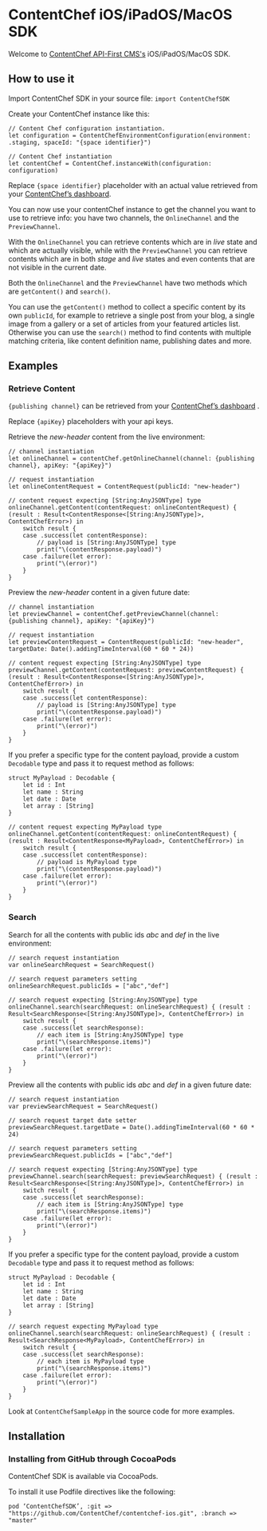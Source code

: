 # ContentChef iOS/iPadOS/MacOS SDK
Welcome to  [ContentChef API-First CMS's](https://www.contentchef.io/)  iOS/iPadOS/MacOS SDK.

## How to use it
Import ContentChef SDK in your source file: `import ContentChefSDK`

Create your ContentChef instance like this:
```
// Content Chef configuration instantiation.
let configuration = ContentChefEnvironmentConfiguration(environment: .staging, spaceId: "{space identifier}")

// Content Chef instantiation
let contentChef = ContentChef.instanceWith(configuration: configuration)
```
Replace `{space identifier}` placeholder with an actual value retrieved from your [ContentChef’s dashboard](https://app.contentchef.io/).

You can now use your contentChef instance to get the channel you want to use to retrieve info: you have two channels, the `OnlineChannel` and the `PreviewChannel`.

With the `OnlineChannel` you can retrieve contents which are in *live* state and which are actually visible, while with the `PreviewChannel` you can retrieve contents which are in both *stage* and *live* states and even contents that are not visible in the current date.

Both the `OnlineChannel` and the `PreviewChannel` have two methods which are `getContent()` and `search()`.

You can use the `getContent()` method to collect a specific content by its own `publicId`, for example to retrieve a single post from your blog, a single image from a gallery or a set of articles from your featured articles list. Otherwise you can use the `search()` method to find contents with multiple matching criteria, like content definition name, publishing dates and more.

## Examples
### Retrieve Content
`{publishing channel}` can be retrieved from your  [ContentChef’s dashboard](https://app.contentchef.io/) .

Replace `{apiKey}` placeholders with your api keys.

Retrieve the *new-header* content from the live environment:
```
// channel instantiation
let onlineChannel = contentChef.getOnlineChannel(channel: {publishing channel}, apiKey: "{apiKey}")

// request instantiation
let onlineContentRequest = ContentRequest(publicId: "new-header")

// content request expecting [String:AnyJSONType] type
onlineChannel.getContent(contentRequest: onlineContentRequest) { (result : Result<ContentResponse<[String:AnyJSONType]>, ContentChefError>) in
    switch result {
    case .success(let contentResponse):
        // payload is [String:AnyJSONType] type
        print("\(contentResponse.payload)")
    case .failure(let error):
        print("\(error)")
    }
}
```

Preview the *new-header* content in a given future date:
```
// channel instantiation
let previewChannel = contentChef.getPreviewChannel(channel: {publishing channel}, apiKey: "{apiKey}")

// request instantiation
let previewContentRequest = ContentRequest(publicId: "new-header", targetDate: Date().addingTimeInterval(60 * 60 * 24))

// content request expecting [String:AnyJSONType] type
previewChannel.getContent(contentRequest: previewContentRequest) { (result : Result<ContentResponse<[String:AnyJSONType]>, ContentChefError>) in
    switch result {
    case .success(let contentResponse):
        // payload is [String:AnyJSONType] type
        print("\(contentResponse.payload)")
    case .failure(let error):
        print("\(error)")
    }
}
```

If you prefer a specific type for the content payload, provide a custom `Decodable` type and pass it to request method as follows:
```
struct MyPayload : Decodable {
    let id : Int
    let name : String
    let date : Date
    let array : [String]
}
        
// content request expecting MyPayload type
onlineChannel.getContent(contentRequest: onlineContentRequest) { (result : Result<ContentResponse<MyPayload>, ContentChefError>) in
    switch result {
    case .success(let contentResponse):
        // payload is MyPayload type
        print("\(contentResponse.payload)")
    case .failure(let error):
        print("\(error)")
    }
}
```

### Search
Search for all the contents with public ids *abc* and *def* in the live environment:
```
// search request instantiation
var onlineSearchRequest = SearchRequest()

// search request parameters setting
onlineSearchRequest.publicIds = ["abc","def"]

// search request expecting [String:AnyJSONType] type
onlineChannel.search(searchRequest: onlineSearchRequest) { (result : Result<SearchResponse<[String:AnyJSONType]>, ContentChefError>) in
    switch result {
    case .success(let searchResponse):
        // each item is [String:AnyJSONType] type
        print("\(searchResponse.items)")
    case .failure(let error):
        print("\(error)")
    }
}
```

Preview all the contents with public ids *abc* and *def* in a given future date:
```
// search request instantiation
var previewSearchRequest = SearchRequest()

// search request target date setter
previewSearchRequest.targetDate = Date().addingTimeInterval(60 * 60 * 24)

// search request parameters setting
previewSearchRequest.publicIds = ["abc","def"]

// search request expecting [String:AnyJSONType] type
previewChannel.search(searchRequest: previewSearchRequest) { (result : Result<SearchResponse<[String:AnyJSONType]>, ContentChefError>) in
    switch result {
    case .success(let searchResponse):
        // each item is [String:AnyJSONType] type
        print("\(searchResponse.items)")
    case .failure(let error):
        print("\(error)")
    }
}
```

If you prefer a specific type for the content payload, provide a custom `Decodable` type and pass it to request method as follows:
```
struct MyPayload : Decodable {
    let id : Int
    let name : String
    let date : Date
    let array : [String]
}

// search request expecting MyPayload type
onlineChannel.search(searchRequest: onlineSearchRequest) { (result : Result<SearchResponse<MyPayload>, ContentChefError>) in
    switch result {
    case .success(let searchResponse):
        // each item is MyPayload type
        print("\(searchResponse.items)")
    case .failure(let error):
        print("\(error)")
    }
}
```

Look at `ContentChefSampleApp` in the source code for more examples.

## Installation
### Installing from GitHub through CocoaPods
ContentChef SDK is available via CocoaPods.

To install it use Podfile directives like the following:
```
pod ‘ContentChefSDK’, :git => "https://github.com/ContentChef/contentchef-ios.git", :branch => "master"
```
